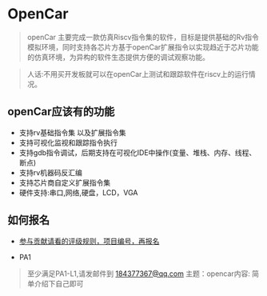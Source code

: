 # OpenCar

> openCar 主要完成一款仿真Riscv指令集的软件，目标是提供基础的Rv指令模拟环境，同时支持各芯片方基于openCar扩展指令以实现趋近于芯片功能的仿真环境，为异构的软件生态提供方便的调试观察功能。

> 人话:不用买开发板就可以在openCar上测试和跟踪软件在riscv上的运行情况。


## openCar应该有的功能

* 支持rv基础指令集 以及扩展指令集
* 支持可视化监视和跟踪指令执行
* 支持gdb指令调试，后期支持在可视化IDE中操作(变量、堆栈、内存、线程、断点)
* 支持rv机器码反汇编
* 支持芯片商自定义扩展指令集
* 硬件支持:串口,网络,硬盘，LCD，VGA



## 如何报名

- [参与贡献请看的评级规则，项目编号，再报名](https://gitee.com/grateful/grateful-doc/blob/master/doc/join-condition.md)

* PA1
> 至少满足PA1-L1,请发邮件到 184377367@qq.com 主题：opencar内容: 简单介绍下自己即可



